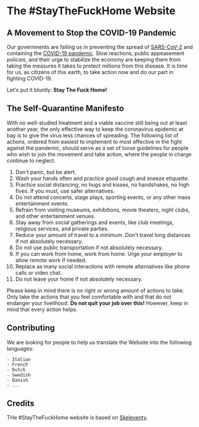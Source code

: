# The #StayTheFuckHome Website

## A Movement to Stop the COVID-19 Pandemic

Our governments are failing us in preventing the spread of [SARS-CoV-2](https://en.wikipedia.org/wiki/Severe_acute_respiratory_syndrome_coronavirus_2) and containing the [COVID-19 pandemic](https://en.wikipedia.org/wiki/Coronavirus_disease_2019). Slow reactions, public appeasement policies, and their urge to stabilize the economy are keeping them from taking the measures it takes to protect millions from this disease. It is time for us, as citizens of this earth, to take action now and do our part in fighting COVID-19.  

Let's put it bluntly: **Stay The Fuck Home!**

## The Self-Quarantine Manifesto

With no well-studied treatment and a viable vaccine still being out at least another year, the only effective way to keep the coronavirus epidemic at bay is to give the virus less chances of spreading. The following list of actions, ordered from easiest to implement to most effective in the fight against the pandemic, should serve as a set of loose guidelines for people who wish to join the movement and take action, where the people in charge continue to neglect.

1.  Don't panic, but be alert.
2.  Wash your hands often and practice good cough and sneeze etiquette.
3.  Practice social distancing, no hugs and kisses, no handshakes, no high fives. If you must, use safer alternatives.
4.  Do not attend concerts, stage plays, sporting events, or any other mass entertainment events.
5.  Refrain from visiting museums, exhibitions, movie theaters, night clubs, and other entertainment venues.
6.  Stay away from social gatherings and events, like club meetings, religious services, and private parties.
7.  Reduce your amount of travel to a minimum. Don't travel long distances if not absolutely necessary.
8.  Do not use public transportation if not absolutely necessary.
9.  If you can work from home, work from home. Urge your employer to allow remote work if needed.
10.  Replace as many social interactions with remote alternatives like phone calls or video chat.
11.  Do not leave your home if not absolutely necessary.

Please keep in mind there is no right or wrong amount of actions to take. Only take the actions that you feel comfortable with and that do not endanger your livelihood. **Do not quit your job over this!** However, keep in mind that every action helps.

## Contributing

We are looking for people to help us translate the Website into the following languages:

    - Italian
    - French
    - Dutch
    - Swedish
    - Danish
    - ...

## Credits

THe #StayTheFuckHome website is based on [Skeleventy](https://github.com/josephdyer/skeleventy).